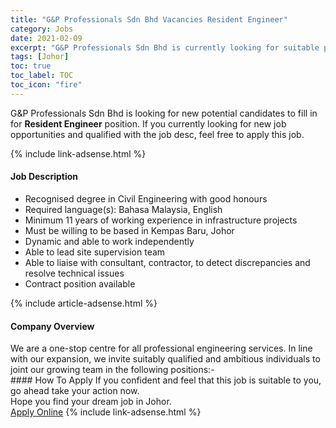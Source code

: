 ```yaml
---
title: "G&P Professionals Sdn Bhd Vacancies Resident Engineer" 
category: Jobs 
date: 2021-02-09 
excerpt: "G&P Professionals Sdn Bhd is currently looking for suitable person to fill in the Resident Engineer which based in Johor" 
tags: [Johor] 
toc: true 
toc_label: TOC 
toc_icon: "fire" 
--- 
```


<p>G&P Professionals Sdn Bhd is looking for new potential candidates to fill in for <b>Resident Engineer</b> position. If you currently looking for new job opportunities and qualified with the job desc, feel free to apply this job.
</p>{% include link-adsense.html %} 
<div><div><h4>Job Description</h4></div><div><div><span><div><ul><li>Recognised degree in Civil Engineering with good honours</li><li>Required language(s): Bahasa Malaysia, English</li><li>Minimum 11 years of working experience in infrastructure projects</li><li>Must be willing to be based in Kempas Baru, Johor</li><li>Dynamic and able to work independently</li><li>Able to lead site supervision team</li><li>Able to liaise with consultant, contractor, to detect discrepancies and resolve technical issues</li><li>Contract position available</li></ul></div></span></div></div></div> 
{% include article-adsense.html %} 
<div><div><h4>Company Overview</h4></div><div><div><span><div><div>
	We are a one-stop centre for all professional engineering services. In line with our expansion, we invite suitably qualified and ambitious individuals to joint our growing team in the following positions:-&#160;</div></div></span></div></div></div> 
#### How To Apply 
If you confident and feel that this job is suitable to you, go ahead take your action now. <br/> 
Hope you find your dream job in Johor. <br/> 
<a href="https://www.jobstreet.com.my/en/job/resident-engineer-4479391?jobId=jobstreet-my-job-4479391&" class="btn btn--info" target="_blank" rel="nofollow noopenner">Apply Online</a> 
{% include link-adsense.html %} 